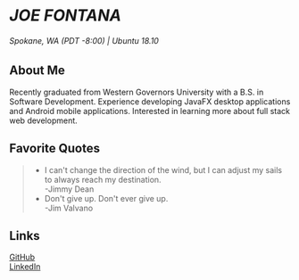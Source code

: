 # _JOE FONTANA_
###### Spokane, WA (PDT -8:00) | Ubuntu 18.10

## About Me
Recently graduated from Western Governors University with a B.S. in Software Development. Experience developing JavaFX desktop applications and Android mobile applications. Interested in learning more about full stack web development.

## Favorite Quotes
> - I can't change the direction of the wind, but I can adjust my sails to always reach my destination.  
-Jimmy Dean  
> - Don't give up. Don't ever give up.  
-Jim Valvano

## Links
[GitHub][1]  
[LinkedIn][2]

[1]: https://github.com/jfonta9        "GitHub"
[2]: https://www.linkedin.com/in/joe-fontana-024a04b5/  "LinkedIn"
